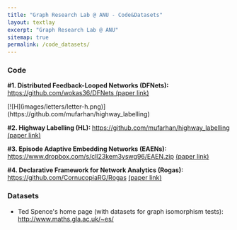 ```yaml
---
title: "Graph Research Lab @ ANU - Code&Datasets"
layout: textlay
excerpt: "Graph Research Lab @ ANU"
sitemap: true
permalink: /code_datasets/
---
```


### Code

 <div class="row">

<div class="col-sm-20 clearfix">
 <div class="well">
   <p><strong>#1. Distributed Feedback-Looped Networks (DFNets): </strong><a href="https://github.com/wokas36/DFNets">https://github.com/wokas36/DFNets</a><a href="https://proceedings.neurips.cc/paper/2019/file/f87522788a2be2d171666752f97ddebb-Paper.pdf"> (paper link)</a></p> 
 
 </div>
</div>
 
 <div class="col-sm-20 clearfix">
  <div class="well">
   [![H](images/letters/letter-h.png)](https://github.com/mufarhan/highway_labelling)
   <p><strong>#2. Highway Labelling (HL): </strong><a href="https://github.com/mufarhan/highway_labelling">https://github.com/mufarhan/highway_labelling</a><a href="https://arxiv.org/abs/1812.02363"> (paper link)</a></p> 
 
 </div>
</div>

 <div class="col-sm-20 clearfix">
  <div class="well">
   <p><strong>#3. Episode Adaptive Embedding Networks (EAENs): </strong><a href="https://www.dropbox.com/s/cll23kem3yswg96/EAEN.zip">https://www.dropbox.com/s/cll23kem3yswg96/EAEN.zip</a> <a href="https://arxiv.org/abs/2106.09398"> (paper link)</a></p> 
 
 </div>
</div>
 
 
<div class="col-sm-20 clearfix">
 <div class="well">
   <p><strong>#4. Declarative Framework for Network Analytics (Rogas): </strong><a href="https://github.com/CornucopiaRG/Rogas">https://github.com/CornucopiaRG/Rogas</a> <a href="https://dl.acm.org/doi/10.14778/3007263.3007309"> (paper link)</a></p> 
 
 </div>
</div>
 
</div>

<!--<ul>  
<li>Distributed Feedback-Looped Networks (DFNets): <a href="https://github.com/wokas36/DFNets">https://github.com/wokas36/DFNets</a><a href="https://proceedings.neurips.cc/paper/2019/file/f87522788a2be2d171666752f97ddebb-Paper.pdf"> (paper link)</a></li>
<li>Highway Labelling (HL): <a href="https://github.com/mufarhan/highway_labelling">https://github.com/mufarhan/highway_labelling</a><a href="https://arxiv.org/abs/1812.02363"> (paper link)</a></li>
<li>Episode Adaptive Embedding Networks (EAENs): <a href="https://www.dropbox.com/s/cll23kem3yswg96/EAEN.zip">https://www.dropbox.com/s/cll23kem3yswg96/EAEN.zip</a> <a href="https://arxiv.org/abs/2106.09398"> (paper link)</a></li>
<li>Declarative Framework for Network Analytics (Rogas): <a href="https://github.com/CornucopiaRG/Rogas">https://github.com/CornucopiaRG/Rogas</a> <a href="https://dl.acm.org/doi/10.14778/3007263.3007309"> (paper link)</a></li>
</ul>-->





### Datasets

<ul>
<li>Ted Spence's home page (with datasets for graph isomorphism tests): <a href="http://www.maths.gla.ac.uk/~es/">http://www.maths.gla.ac.uk/~es/</a></li>
</ul>  

<br>
